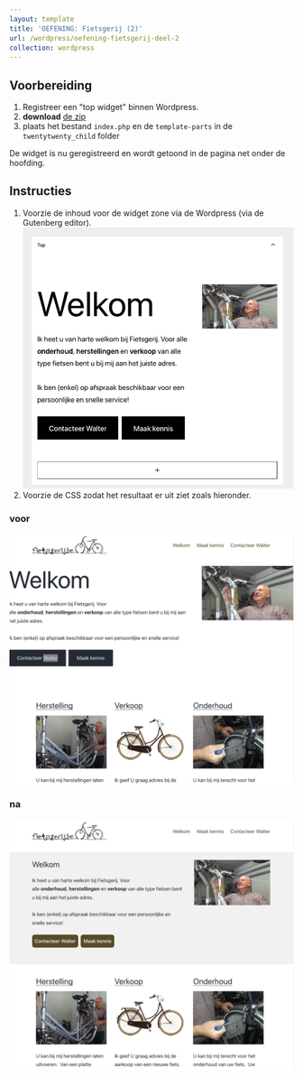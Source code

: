 ```yaml
---
layout: template
title: 'OEFENING: Fietsgerij (2)'
url: /wordpress/oefening-fietsgerij-deel-2
collection: wordpress
---
```


## Voorbereiding
1. Registreer een "top widget" binnen Wordpress.
2. <strong>download</strong> <a href="fietsgerij/templates.zip">de zip</a>
3. plaats het bestand <code>index.php</code> en de <code>template-parts</code> in de <code>twentytwenty_child</code> folder

De widget is nu geregistreerd en wordt getoond in de pagina net onder de hoofding.

## Instructies
1. Voorzie de inhoud voor de widget zone via de Wordpress (via de Gutenberg editor). <img src="images/oefening_fietsgerij_deel_2_1.jpg" />
2. Voorzie de CSS zodat het resultaat er uit ziet zoals hieronder. 

### voor
<img src="images/oefening_fietsgerij_deel_2_voor.jpg" /> 

### na 
<img src="images/oefening_fietsgerij_deel_2_na.jpg" />
